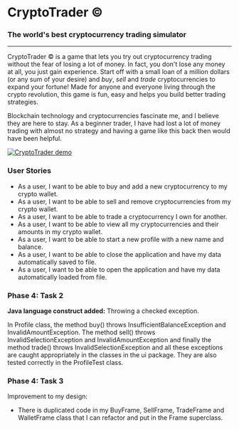 # CryptoTrader ©

### The world's best cryptocurrency trading simulator
***

CryptoTrader © is a game that lets you try out cryptocurrency trading without the fear of losing a lot of money.
In fact, you don't lose any money at all, you just gain experience. Start off with a small loan of a million dollars
(or any sum of your desire) and *buy*, *sell* and *trade* cryptocurrencies to expand your fortune! Made for anyone and 
everyone living through the crypto revolution, this game is fun, easy and helps you build better trading strategies.

Blockchain technology and cryptocurrencies fascinate me, and I believe they are here to stay. As a beginner trader, I 
have had lost a lot of money trading with almost no strategy and having a game like this back then would have been
helpful.

[![CryptoTrader demo](https://img.youtube.com/vi/lmBl4x1qzeg/0.jpg)](https://www.youtube.com/watch?v=lmBl4x1qzeg)



### User Stories
- As a user, I want to be able to buy and add a new cryptocurrency to my crypto wallet.
- As a user, I want to be able to sell and remove cryptocurrencies from my crypto wallet.
- As a user, I want to be able to trade a cryptocurrency I own for another.
- As a user, I want to be able to view all my cryptocurrencies and their amounts in my crypto wallet.  
- As a user, I want to be able to start a new profile with a new name and balance.  
- As a user, I want to be able to close the application and have my data automatically saved to file.
- As a user, I want to be able to open the application and have my data automatically loaded from file.


### Phase 4: Task 2
**Java language construct added:** Throwing a checked exception.

In Profile class, the method buy() throws InsufficientBalanceException and InvalidAmountException. The method sell() 
throws InvalidSelectionException and InvalidAmountException and finally the method trade() throws InvalidSelectionException 
and all these exceptions are caught appropriately in the classes in the ui package. They are also tested correctly 
in the ProfileTest 
class.

### Phase 4: Task 3
Improvement to my design:

- There is duplicated code in my BuyFrame, SellFrame, TradeFrame and WalletFrame class that I can refactor and put in 
  the Frame superclass.
  

  


